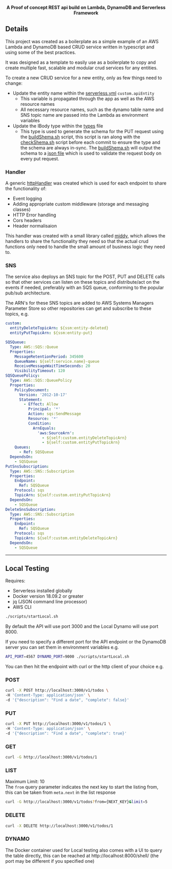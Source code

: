 <div align="center">
  <p><strong>A Proof of concept REST api build on Lambda, DynamoDB and Serverless Framework</strong></p>
</div>

## Details
This project was created as a boilerplate as a simple example of an AWS Lambda and DynamoDB based CRUD service written in typescript and using some of the best practices.

It was designed as a template to easily use as a boilerplate to copy and create multiple fast, scalable and modular crud services for any entities.

To create a new CRUD service for a new entity, only as few things need to change:
- Update the entity name within the [serverless.yml](serverless.yml) `custom.apiEntity`  
  - This variable is propagated through the app as well as the AWS resource names
  - All necessary resource names, such as the dynamo table name and SNS topic name are passed into the Lambda as environment variables
- Update the IBody type within the [types](src/types.ts) file
  - This type is used to generate the schema for the PUT request using the [buildShema.sh](scripts/buildSchema.sh) script, this script is ran along with the [checkShema.sh](scripts/checkShema.sh) script before each commit to ensure the type and the schema are always in-sync. The [buildShema.sh](scripts/buildSchema.sh) will output the schema to a [json file](src/schema/putEvent.schema.json) which is used to validate the request body on every put request.

### Handler
A generic [httpHandler](src/lib/httpHandler.ts) was created which is used for each endpoint to share the functionality of:
- Event logging
- Adding appropriate custom middleware (storage and messaging classes)
- HTTP Error handling
- Cors headers
- Header normalisaion

This handler was created with a small library called [middy](https://www.npmjs.com/package/middy), which allows the handlers to share the functionality they need so that the actual crud functions only need to handle the small amount of business logic they need to.

### SNS
The service also deploys an SNS topic for the POST, PUT and DELETE calls so that other services can listen on these topics and distribute/act on the events if needed, preferably with an SQS queue, conforming to the popular pub/sub architecture.

The ARN's for these SNS topics are added to AWS Systems Managers Parameter Store so other repositories can get and subscribe to these topics, e.g.

```yaml
custom:
  entityDeleteTopicArn: ${ssm:entity-deleted}
  entityPutTopicArn: ${ssm:entity-put}

SQSQueue:
  Type: AWS::SQS::Queue
  Properties:
    MessageRetentionPeriod: 345600
    QueueName: ${self:service.name}-queue
    ReceiveMessageWaitTimeSeconds: 20
    VisibilityTimeout: 120
SQSQueuePolicy:
  Type: AWS::SQS::QueuePolicy
  Properties:
    PolicyDocument:
      Version: '2012-10-17'
      Statement:
        - Effect: Allow
          Principal: '*'
          Action: sqs:SendMessage
          Resource: '*'
          Condition:
            ArnEquals:
              'aws:SourceArn':
                - ${self:custom.entityDeleteTopicArn}
                - ${self:custom.entityPutTopicArn}
    Queues:
      - Ref: SQSQueue
  DependsOn:
    - SQSQueue
PutSnsSubscription:
  Type: AWS::SNS::Subscription
  Properties:
    Endpoint:
      Ref: SQSQueue
    Protocol: sqs
    TopicArn: ${self:custom.entityPutTopicArn}
  DependsOn:
    - SQSQueue
DeleteSnsSubscription:
  Type: AWS::SNS::Subscription
  Properties:
    Endpoint:
      Ref: SQSQueue
    Protocol: sqs
    TopicArn: ${self:custom.entityDeleteTopicArn}
  DependsOn:
    - SQSQueue
```
---

## Local Testing
Requires: 
- Serverless installed globally
- Docker version 18.09.2 or greater
- jq (JSON command line processor)
- AWS CLI

```bash
./scripts/startLocal.sh
```
By default the API will use port 3000 and the Local Dynamo will use port 8000.

If you need to specify a different port for the API endpoint or the DynamoDB server you can set them in environment variables e.g.

```bash
API_PORT=4567 DYNAMO_PORT=9000 ./scripts/startLocal.sh
```

You can then hit the endpoint with curl or the http client of your choice e.g.

### POST
```bash
curl -X POST http://localhost:3000/v1/todos \
-H 'Content-Type: application/json' \
-d '{"description": "Find a date", "complete": false}'
```

### PUT
```bash
curl -X PUT http://localhost:3000/v1/todos/1 \
-H 'Content-Type: application/json' \
-d '{"description": "Find a date", "complete": true}'
  ```

### GET
```bash
curl -G http://localhost:3000/v1/todos/1
```

### LIST
Maximum Limit: 10  
The `from` query parameter indicates the next key to start the listing from, this can be taken from `meta.next` in the list response

```bash
curl -G http://localhost:3000/v1/todos?from={NEXT_KEY}&limit=5
```

### DELETE
```bash
curl -X DELETE http://localhost:3000/v1/todos/1
```  

### DYNAMO
The Docker container used for Local testing also comes with a UI to query the table directly, this can be reached at http://localhost:8000/shell/ (the port may be different if you specified one)

